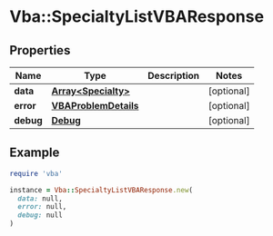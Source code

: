 # Vba::SpecialtyListVBAResponse

## Properties

| Name | Type | Description | Notes |
| ---- | ---- | ----------- | ----- |
| **data** | [**Array&lt;Specialty&gt;**](Specialty.md) |  | [optional] |
| **error** | [**VBAProblemDetails**](VBAProblemDetails.md) |  | [optional] |
| **debug** | [**Debug**](Debug.md) |  | [optional] |

## Example

```ruby
require 'vba'

instance = Vba::SpecialtyListVBAResponse.new(
  data: null,
  error: null,
  debug: null
)
```

